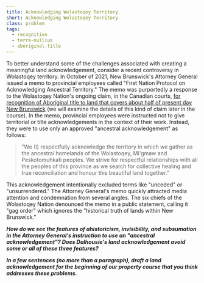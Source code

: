 ```yaml
---
title: Acknowledging Wolastoqey Territory
short: Acknowledging Wolastoqey Territory
class: problem
tags:
  - recognition
  - terra-nullius
  - aboriginal-title
---
```


To better understand some of the challenges associated with creating a meaningful land acknowledgement, consider a recent controversy in Wolastoqey territory. In October of 2021, New Brunswick's Attorney General issued a memo to provincial employees called "First Nation Protocol on Acknowledging Ancestral Territory." The memo was purportedly a response to the Wolastoqey Nation's ongoing claim, in the Canadian courts, [for recognition of Aboriginal title to land that covers about half of present day New Brunswick](https://www.cbc.ca/news/canada/new-brunswick/wolastoqey-nation-filing-for-title-claim-against-new-brunswick-1.5750955) (we will examine the details of this kind of claim later in the course). In the memo, provincial employees were instructed not to give territorial or title acknowledgements in the context of their work. Instead, they were to use only an approved "ancestral acknowledgement" as follows:

> "We (I) respectfully acknowledge the territory in which we gather as the ancestral homelands of the Wolastoqey, Mi'gmaw and Peskotomuhkati peoples. We strive for respectful relationships with all the peoples of this province as we search for collective healing and true reconciliation and honour this beautiful land together."

This acknowledgement intentionally excluded terms like "unceded" or "unsurrendered." The Attorney General's memo quickly attracted media attention and condemnation from several angles. The six chiefs of the Wolastoqey Nation denounced the memo in a public statement, calling it "gag order" which ignores the "historical truth of lands within New Brunswick." 

***How do we see the features of ahistoricism, invisibility, and subsumation in the Attorney General's instruction to use an "ancestral acknowledgement"? Does Dalhousie's land acknowledgement avoid some or all of these three features?***

***In a few sentences (no more than a paragraph), draft a land acknowledgement for the beginning of our property course that you think addresses these problems.***